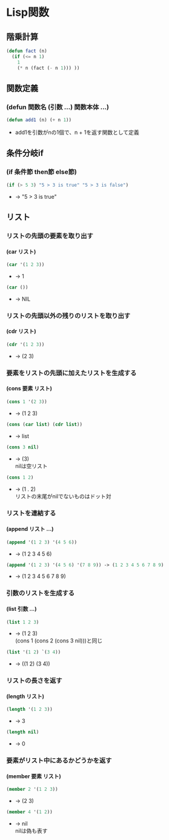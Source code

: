 # Lisp関数

## 階乗計算
``` lisp
(defun fact (n)
  (if (<= n 1)
    1
    (* n (fact (- n 1))) ))
```

## 関数定義
### (defun 関数名 (引数 ...) 関数本体 ...)
``` lisp
(defun add1 (n) (+ n 1))
```
- add1を引数がnの1個で、n + 1を返す関数として定義

## 条件分岐if
### (if 条件節 then節 else節)
``` lisp
(if (> 5 3) "5 > 3 is true" "5 > 3 is false")
```
- -> "5 > 3 is true"

## リスト

### リストの先頭の要素を取り出す

#### (car リスト)
``` lisp
(car '(1 2 3))
```
- -> 1
``` lisp
(car ())
```
- -> NIL

### リストの先頭以外の残りのリストを取り出す

#### (cdr リスト)
``` lisp
(cdr '(1 2 3))
```
- -> (2 3)

### 要素をリストの先頭に加えたリストを生成する
#### (cons 要素 リスト)
``` lisp
(cons 1 '(2 3))
```
- -> (1 2 3)
``` lisp
(cons (car list) (cdr list))
```
- -> list
``` lisp
(cons 3 nil)
```
- -> (3)  
nilは空リスト
``` lisp
(cons 1 2)
```
- -> (1 . 2)  
リストの末尾がnilでないものはドット対

### リストを連結する
#### (append リスト ...)

``` lisp
(append '(1 2 3) '(4 5 6))
```
- -> (1 2 3 4 5 6)
``` lisp
(append '(1 2 3) '(4 5 6) '(7 8 9)) -> (1 2 3 4 5 6 7 8 9)
```
- -> (1 2 3 4 5 6 7 8 9)

### 引数のリストを生成する
#### (list 引数 ...)

``` lisp
(list 1 2 3)
```
- -> (1 2 3)  
(cons 1 (cons 2 (cons 3 nil)))と同じ
``` lisp
(list '(1 2) `(3 4))
```
- -> ((1 2) (3 4))

### リストの長さを返す
#### (length リスト)
``` lisp
(length '(1 2 3))
```
- -> 3
``` lisp
(length nil)
```
- -> 0

### 要素がリスト中にあるかどうかを返す
#### (member 要素 リスト)
``` lisp
(member 2 '(1 2 3))
```
- -> (2 3)
``` lisp
(member 4 '(1 2))
```
- -> nil  
nilは偽も表す